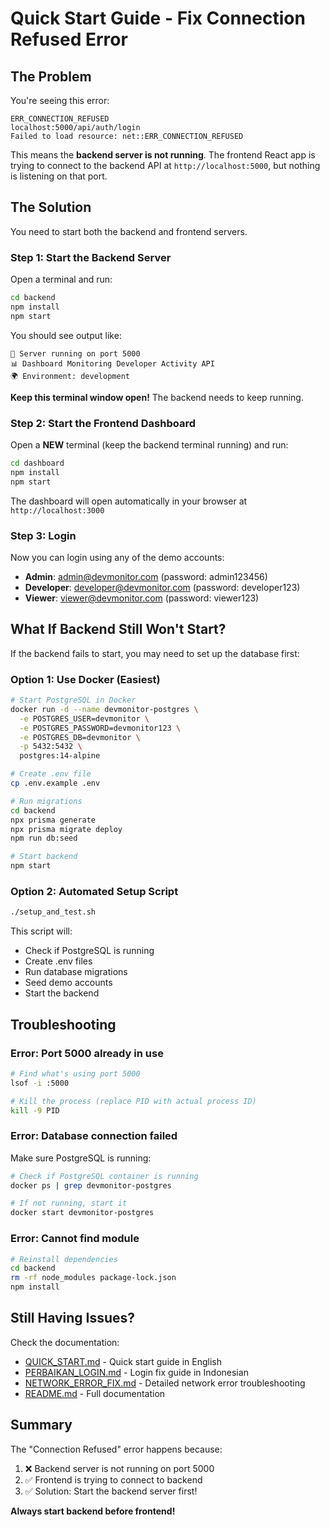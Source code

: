 # Quick Start Guide - Fix Connection Refused Error

## The Problem

You're seeing this error:
```
ERR_CONNECTION_REFUSED
localhost:5000/api/auth/login
Failed to load resource: net::ERR_CONNECTION_REFUSED
```

This means the **backend server is not running**. The frontend React app is trying to connect to the backend API at `http://localhost:5000`, but nothing is listening on that port.

## The Solution

You need to start both the backend and frontend servers.

### Step 1: Start the Backend Server

Open a terminal and run:

```bash
cd backend
npm install
npm start
```

You should see output like:
```
🚀 Server running on port 5000
📊 Dashboard Monitoring Developer Activity API
🌍 Environment: development
```

**Keep this terminal window open!** The backend needs to keep running.

### Step 2: Start the Frontend Dashboard

Open a **NEW** terminal (keep the backend terminal running) and run:

```bash
cd dashboard
npm install
npm start
```

The dashboard will open automatically in your browser at `http://localhost:3000`

### Step 3: Login

Now you can login using any of the demo accounts:
- **Admin**: admin@devmonitor.com (password: admin123456)
- **Developer**: developer@devmonitor.com (password: developer123)
- **Viewer**: viewer@devmonitor.com (password: viewer123)

## What If Backend Still Won't Start?

If the backend fails to start, you may need to set up the database first:

### Option 1: Use Docker (Easiest)

```bash
# Start PostgreSQL in Docker
docker run -d --name devmonitor-postgres \
  -e POSTGRES_USER=devmonitor \
  -e POSTGRES_PASSWORD=devmonitor123 \
  -e POSTGRES_DB=devmonitor \
  -p 5432:5432 \
  postgres:14-alpine

# Create .env file
cp .env.example .env

# Run migrations
cd backend
npx prisma generate
npx prisma migrate deploy
npm run db:seed

# Start backend
npm start
```

### Option 2: Automated Setup Script

```bash
./setup_and_test.sh
```

This script will:
- Check if PostgreSQL is running
- Create .env files
- Run database migrations
- Seed demo accounts
- Start the backend

## Troubleshooting

### Error: Port 5000 already in use
```bash
# Find what's using port 5000
lsof -i :5000

# Kill the process (replace PID with actual process ID)
kill -9 PID
```

### Error: Database connection failed
Make sure PostgreSQL is running:
```bash
# Check if PostgreSQL container is running
docker ps | grep devmonitor-postgres

# If not running, start it
docker start devmonitor-postgres
```

### Error: Cannot find module
```bash
# Reinstall dependencies
cd backend
rm -rf node_modules package-lock.json
npm install
```

## Still Having Issues?

Check the documentation:
- [QUICK_START.md](QUICK_START.md) - Quick start guide in English
- [PERBAIKAN_LOGIN.md](PERBAIKAN_LOGIN.md) - Login fix guide in Indonesian
- [NETWORK_ERROR_FIX.md](NETWORK_ERROR_FIX.md) - Detailed network error troubleshooting
- [README.md](README.md) - Full documentation

## Summary

The "Connection Refused" error happens because:
1. ❌ Backend server is not running on port 5000
2. ✅ Frontend is trying to connect to backend
3. ✅ Solution: Start the backend server first!

**Always start backend before frontend!**
